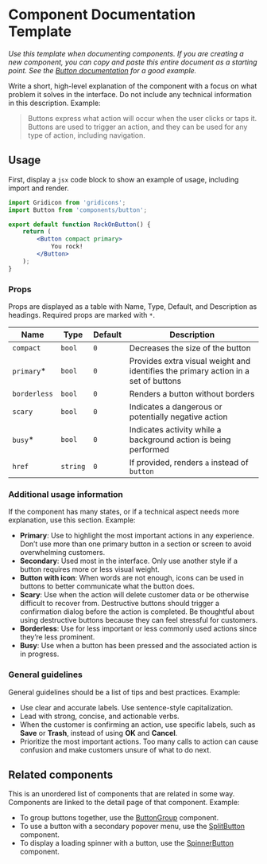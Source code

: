Component Documentation Template
===

_Use this template when documenting components. If you are creating a new component, you can copy and paste this entire document as a starting point. See the [Button documentation](../design/buttons) for a good example._

Write a short, high-level explanation of the component with a focus on what problem it solves in the interface. Do not include any technical information in this description.
Example:

> Buttons express what action will occur when the user clicks or taps it. Buttons are used to trigger an action, and they can be used for any type of action, including navigation.

## Usage

First, display a `jsx` code block to show an example of usage, including import and render.

```jsx
import Gridicon from 'gridicons';
import Button from 'components/button';

export default function RockOnButton() {
	return (
		<Button compact primary>
			You rock!
		</Button>
	);
}
```

### Props

Props are displayed as a table with Name, Type, Default, and Description as headings. Required props are marked with `*`.

Name | Type | Default | Description
--- | --- | --- | ---
`compact` | `bool` | `0` | Decreases the size of the button
`primary`* | `bool` | `0` | Provides extra visual weight and identifies the primary action in a set of buttons
`borderless` | `bool` | `0` | Renders a button without borders
`scary` | `bool` | `0` | Indicates a dangerous or potentially negative action
`busy`* | `bool` | `0` | Indicates activity while a background action is being performed
`href` | `string` | `0` | If provided, renders `a` instead of `button`

### Additional usage information

If the component has many states, or if a technical aspect needs more explanation, use this section. Example:

* **Primary**: Use to highlight the most important actions in any experience. Don’t use more than one primary button in a section or screen to avoid overwhelming customers.
* **Secondary**: Used most in the interface. Only use another style if a button requires more or less visual weight.
* **Button with icon**: When words are not enough, icons can be used in buttons to better communicate what the button does.
* **Scary**: Use when the action will delete customer data or be otherwise difficult to recover from. Destructive buttons should trigger a confirmation dialog before the action is completed. Be thoughtful about using destructive buttons because they can feel stressful for customers.
* **Borderless**: Use for less important or less commonly used actions since they’re less prominent.
* **Busy**: Use when a button has been pressed and the associated action is in progress.

### General guidelines

General guidelines should be a list of tips and best practices. Example:

* Use clear and accurate labels. Use sentence-style capitalization.
* Lead with strong, concise, and actionable verbs.
* When the customer is confirming an action, use specific labels, such as **Save** or **Trash**, instead of using **OK** and **Cancel**.
* Prioritize the most important actions. Too many calls to action can cause confusion and make customers unsure of what to do next.

## Related components

This is an unordered list of components that are related in some way. Components are linked to the detail page of that component. Example:

* To group buttons together, use the [ButtonGroup](./button-group) component.
* To use a button with a secondary popover menu, use the [SplitButton](./split-button) component.
* To display a loading spinner with a button, use the [SpinnerButton](../design/spinner-button) component.
